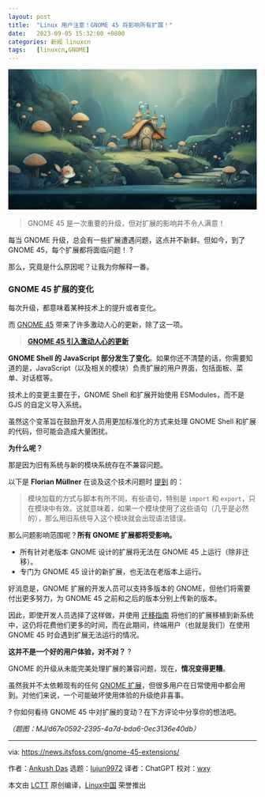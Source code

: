 ```yaml
---
layout: post
title:	"Linux 用户注意！GNOME 45 将影响所有扩展！"
date:	2023-09-05 15:32:00 +0800 
categories:	新闻 linuxcn 
tags:	[linuxcn,GNOME]
---
```



![](/Asserts/Images/album/202309/05/153130xbp37iw9i3cc77m7.jpg)



> 
> GNOME 45 是一次重要的升级，但对扩展的影响并不令人满意！
> 
> 
> 


每当 GNOME 升级，总会有一些扩展遭遇问题，这点并不新鲜。但如今，到了 GNOME 45，每个扩展都将面临问题！ ?


那么，究竟是什么原因呢？让我为你解释一番。


### GNOME 45 扩展的变化


每次升级，都意味着某种技术上的提升或者变化。


而 [GNOME 45](https://news.itsfoss.com/gnome-45/) 带来了许多激动人心的更新，除了这一项。



> 
> **[GNOME 45 引入激动人心的更新](/article-16150-1.html)**
> 
> 
> 


**GNOME Shell 的 JavaScript 部分发生了变化**。如果你还不清楚的话，你需要知道的是，JavaScript（以及相关的模块）负责扩展的用户界面，包括面板、菜单、对话框等。


技术上的变更主要在于，GNOME Shell 和扩展开始使用 ESModules，而不是 GJS 的自定义导入系统。


虽然这个变革旨在鼓励开发人员用更加标准化的方式来处理 GNOME Shell 和扩展的代码，但可能会造成大量困扰。


**为什么呢？**


那是因为旧有系统与新的模块系统存在不兼容问题。


以下是 **Florian Müllner** 在谈及这个技术问题时 [提到](https://blogs.gnome.org/shell-dev/2023/09/02/extensions-in-gnome-45/) 的：



> 
> 模块加载的方式与脚本有所不同，有些语句，特别是 `import` 和 `export`，只在模块中有效。这就意味着，如果一个模块使用了这些语句（几乎是必然的），那么用旧系统导入这个模块就会出现语法错误。
> 
> 
> 


那么问题影响范围呢？**所有 GNOME 扩展都将受影响。**


* 所有针对老版本 GNOME 设计的扩展将无法在 GNOME 45 上运行（除非迁移）。
* 专门为 GNOME 45 设计的新扩展，也无法在老版本上运行。


好消息是，GNOME 扩展的开发人员可以支持多版本的 GNOME，但他们将需要付出更多努力，为 GNOME 45 之前和之后的版本分别上传新的版本。


因此，即使开发人员选择了这样做，并使用 [迁移指南](https://gjs.guide/extensions/upgrading/gnome-shell-45.html#esm) 将他们的扩展移植到新系统中，这仍将花费他们更多的时间，而在此期间，终端用户（也就是我们）在使用 GNOME 45 时会遇到扩展无法运行的情况。


**这并不是一个好的用户体验，对不对？** ?


GNOME 的升级从未能完美处理扩展的兼容问题，现在，**情况变得更糟**。


虽然我并不太依赖现有的任何 [GNOME 扩展](https://itsfoss.com/gnome-shell-extensions/)，但很多用户在日常使用中都会用到。对他们来说，一个可能破坏使用体验的升级绝非喜事。


? 你如何看待 GNOME 45 中对扩展的变动？在下方评论中分享你的想法吧。


*（题图：MJ/d67e0592-2395-4a7d-bda6-0ec3136e40db）*




---


via: <https://news.itsfoss.com/gnome-45-extensions/>


作者：[Ankush Das](https://news.itsfoss.com/author/ankush/) 选题：[lujun9972](https://github.com/lujun9972) 译者：ChatGPT 校对：[wxy](https://github.com/wxy)


本文由 [LCTT](https://github.com/LCTT/TranslateProject) 原创编译，[Linux中国](https://linux.cn/) 荣誉推出
